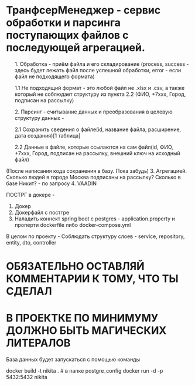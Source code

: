 <h1>ТранфсерМенеджер - сервис обработки и парсинга поступающих файлов с последующей агрегацией.</h1>

<ul>1. Обработка  - приём файла и его складирование (process, success - здесь будет лежать файл после успешной обработки, error - если файл не подходящего формата)</ul>
   <ul> 1.1 Не подходящий формат - это любой файл не .xlsx и .csv, а также который не соблюдает структуру из пункта 2.2 (ФИО, +7xxx, Город, подписан на рассылку)</ul>
<ul>2. Парсинг - считывание данных и преобразования в целевую структуру данных - </ul>
  <ul> 2.1 Сохранить сведения о файле(id, название файла, расширение, дата создания)[1 таблица]</ul>
   <ul>2.2 Данные в файле, которые ссылаются на сам файл(id, ФИО, +7xxx, Город, подписан на рассылку, внешний ключ на исходный файл)</ul>


(После написания кода сохранения в базу. Пока забудь)
3. Агрегацией. Сколько людей в городе Москва подписаны на рассылку? Сколько в базе Никит? - по запросу
4. VAADIN


ПОСТРГ в докере - 
1. Докер
2. Докерфайл с постгре
3. Наладить коннект spring boot с postgres - application.property и проперти dockerfile либо docker-compose.yml

В целом по проекту - 
Соблюдать структуру слоев - service, repository, entity, dto, controller
<h1> ОБЯЗАТЕЛЬНО ОСТАВЛЯЙ КОММЕНТАРИИ К ТОМУ, ЧТО ТЫ СДЕЛАЛ </h1>
<h1> В ПРОЕКТКЕ ПО МИНИМУМУ ДОЛЖНО БЫТЬ МАГИЧЕСКИХ ЛИТЕРАЛОВ </h1>

База данных будет запускаться с помощью команды

docker build -t nikita .   # в папке postgre_config
docker run -d -p 5432:5432 nikita    